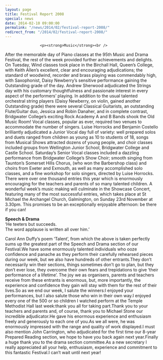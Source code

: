 ```yaml
---
layout: page
title: Festival Report 2008
special: news
date: 2014-02-10 09:00:00
permalink: "/news/2014/02/festival-report-2008/"
redirect_from: "/2014/02/festival-report-2008/"
---
```

<section>

                    
                    <p><strong>Music</strong><br />
After the memorable day of Piano classes at the 95th Music and Drama Festival, the rest of the week provided further achievements and delights. On Tuesday, Wind classes took place in the Birchall Hall, Queen’s College, with Keith Allen’s excellent, clear and encouraging adjudications; the standard of woodwind, recorder and brass playing was commendably high, with Saxophonist, Daisy Newberry’s sensitive performance gaining the Outstanding grade of the day. Andrew Sherwood adjudicated the Strings day with his customary thoughtfulness and passionate interest in every aspect of the performers’ playing. In addition to the usual talented orchestral string players (Daisy Newberry, on violin, gained another Outstanding grade) there were several Classical Guitarists, an outstanding Flute/Guitar duo, Jessica and Robin Danaher, and in complete contrast, Bridgwater College’s exciting Rock Academy A and B Bands shook the Old Music Room! Vocal classes, popular as ever, required two venues to accommodate the number of singers. Luise Horrocks and Benjamin Costello brilliantly adjudicated a Junior Vocal day full of variety: well prepared solos and duets ranged from children as young as 10 to students of 18, songs from Musical Shows attracted dozens of young people, and choir classes included groups from Wellington Junior School, Bridgwater College and Castle School. Saturday’s Senior Vocal classes included a dazzling performance from Bridgwater College’s Show Choir; smooth singing from Taunton’s Somerset Hills Chorus, (who won the Barbershop class) and choirs from Exeter and Exmouth, as well as many accomplished solo classes, and a fine workshop for solo singers, directed by Luise Horrocks. There were over one thousand entries this year which is enormously encouraging for the teachers and parents of so many talented children. A wonderful week’s music making will culminate in the Showcase Concert, featuring many of the most successful entries, which takes place at St Michael the Archangel Church, Galmington, on Sunday 23rd November at 3.30pm. This promises to be an exceptionally enjoyable afternoon: be there if you can! </p>
<p><strong>Speech &#038; Drama</strong><br />
‘He teeters but succeeds.<br />
The word applause is written all over him.’ </p>
<p>Carol Ann Duffy’s poem ‘Talent’, from which the above is taken perfectly sums up the greatest part of the Speech and Drama section of our Festival.We have some enormously talented individuals who ooze confidence and panache as they perform their carefully rehearsed pieces during our week, but we also have hundreds of other entrants.They don’t necessarily win their sections, things sometimes don’t go to plan, but they don’t ever lose, they overcome their own fears and trepidations to give ‘their performance of a lifetime’. The joy we as organisers, parents and teachers receive from these entrants is enormous, but, more importantly, the experience and confidence they gain will stay with them for the rest of their lives.So as we end our week, I salute the winners:I enjoyed your performances, but I also salute those who win in their own way.I enjoyed every one of the 500 or so children I watched perform at the Temple Methodist Hall last week:thank you all for taking part.Thank you to your teachers and parents and, of course, thank you to Michael Stone our incredible adjudicator.He gave his enormous experience and enthusiasm freely and generously to each one of you.As we all were, he was enormously impressed with the range and quality of work displayed.I must also mention John Carrington, who adjudicated for the first time our 8-year Prepared Reading section, we hope to have you back again next year.Finally a huge thank you to the drama section committee.As a new secretary I really appreciated all your help, enthusiasm, experience and commitment to this fantastic Festival.I can’t wait until next year! </p>

                
</section>
